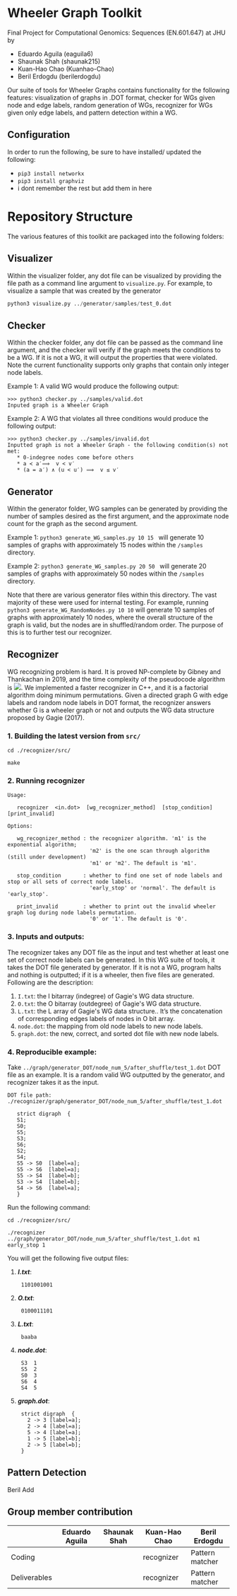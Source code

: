 # Wheeler Graph Toolkit

Final Project for Computational Genomics: Sequences (EN.601.647) at JHU by 
* Eduardo Aguila (eaguila6)
* Shaunak Shah (shaunak215)
* Kuan-Hao Chao (Kuanhao-Chao)
* Beril Erdogdu (berilerdogdu) 

Our suite of tools for Wheeler Graphs contains functionality for the following features: visualization of graphs in .DOT format, checker for WGs given node and edge labels, random generation of WGs, recognizer for WGs given only edge labels, and pattern detection within a WG. 

## Configuration 
In order to run the following, be sure to have installed/ updated the following:
* `pip3 install networkx`
* `pip3 install graphviz `
* i dont remember the rest but add them in here



# Repository Structure
The various features of this toolkit are packaged into the following folders: 

## Visualizer

Within the visualizer folder, any dot file can be visualized by providing the file path as a command line argument to `visualize.py`. For example, to visualize a sample that was created by the generator

```python
python3 visualize.py ../generator/samples/test_0.dot 
```

## Checker

Within the checker folder, any dot file can be passed as the command line argument, and the checker will verify if the graph meets the conditions to be a WG. If it is not a WG, it will output the properties that were violated. Note the current functionality supports only graphs that contain only integer node labels. 

Example 1: A valid WG would produce the following output: 
```
>>> python3 checker.py ../samples/valid.dot
Inputed graph is a Wheeler Graph
```
Example 2: A WG that violates all three conditions would produce the following output:
```
>>> python3 checker.py ../samples/invalid.dot
Inputted graph is not a Wheeler Graph - the following condition(s) not met:
   * 0-indegree nodes come before others
   * a ≺ a′⟹  v < v′
   * (a = a′) ∧ (u < u′) ⟹  v ≤ v′
```

## Generator

Within the generator folder, WG samples can be generated by providing the number of samples desired as the first argument, and the approximate node count for the graph as the second argument. 

Example 1: `python3 generate_WG_samples.py 10 15 ` will generate 10 samples of graphs with approximately 15 nodes within the `/samples` directory. 

Example 2: `python3 generate_WG_samples.py 20 50 ` will generate 20 samples of graphs with approximately 50 nodes within the `/samples` directory. 

Note that there are various generator files within this directory. The vast majority of these were used for internal testing. For example, running `python3 generate_WG_RandomNodes.py 10 10` will generate 10 samples of graphs with approximately 10 nodes, where the overall structure of the graph is valid, but the nodes are in shuffled/random order. The purpose of this is to further test our recognizer. 

## Recognizer

WG recognizing problem is hard. It is proved NP-complete by Gibney and Thankachan in 2019, and the time complexity of the pseudocode algorithm is <img src="https://render.githubusercontent.com/render/math?math=2^{e \cdot log\sigma  %2B O(n  %2B e)}">.
We implemented a faster recognizer in C++, and it is a factorial algorithm doing minimum permutations. Given a directed graph G with edge labels and random node labels in DOT format, the recognizer answers whether G is a wheeler graph or not and outputs the WG data structure proposed by Gagie (2017). 


### 1. Building the latest version from `src/`

```
cd ./recognizer/src/

make
```

### 2. Running recognizer


```
Usage:

   recognizer  <in.dot>  [wg_recognizer_method]  [stop_condition]  [print_invalid]
```

```
Options:

   wg_recognizer_method : the recognizer algorithm. 'm1' is the exponential algorithm; 
                          'm2' is the one scan through algorithm (still under development)
                          'm1' or 'm2'. The default is 'm1'.
  
   stop_condition       : whether to find one set of node labels and stop or all sets of correct node labels.
                          'early_stop' or 'normal'. The default is 'early_stop'.
                         
   print_invalid        : whether to print out the invalid wheeler graph log during node labels permutation. 
                          '0' or '1'. The default is '0'.
```

### 3. Inputs and outputs:
The recognizer takes any DOT file as the input and test whether at least one set of correct node labels can be generated. In this WG suite of tools, it takes the DOT file generated by generator. If it is not a WG, program halts and nothing is outputted; if it is a wheeler, then five files are generated. Following are the description:

1. `I.txt`:  the I bitarray (indegree) of Gagie's WG data structure.
2. `O.txt`:  the O bitarray (outdegree) of Gagie's WG data structure.
3. `L.txt`:  the L array of Gagie's WG data structure.. It’s the concatenation of corresponding edges labels of nodes in O bit array.
4. `node.dot`: the mapping from old node labels to new node labels.  
5. `graph.dot`: the new, correct, and sorted dot file with new node labels. 


### 4. Reproducible example:

Take `../graph/generator_DOT/node_num_5/after_shuffle/test_1.dot` DOT file as an example. It is a random valid WG outputted by the generator, and recognizer takes it as the input.

```
DOT file path:  ./recognizer/graph/generator_DOT/node_num_5/after_shuffle/test_1.dot

   strict digraph  {
   S1;
   S0;
   S5;
   S3;
   S6;
   S2;
   S4;
   S5 -> S0  [label=a];
   S5 -> S6  [label=a];
   S5 -> S4  [label=b];
   S3 -> S4  [label=b];
   S4 -> S6  [label=a];
   }
 ```
  
Run the following command:

```
cd ./recognizer/src/

./recognizer  ../graph/generator_DOT/node_num_5/after_shuffle/test_1.dot m1 early_stop 1
```

You will get the following five output files:

1. ***I.txt***:
   ```
    1101001001
   ```
2. ***O.txt***:
   ```
    0100011101
   ```
3. ***L.txt***:
   ```
    baaba
   ```
4. ***node.dot***:
   ```
    S3	1
    S5	2
    S0	3
    S6	4
    S4	5
   ```
5. ***graph.dot***:
   ```
    strict digraph  {
      2 -> 3 [label=a];
      2 -> 4 [label=a];
      5 -> 4 [label=a];
      1 -> 5 [label=b];
      2 -> 5 [label=b];
    }
   ```

## Pattern Detection

Beril Add 


## Group member contribution
|            | Eduardo Aguila | Shaunak Shah | Kuan-Hao Chao | Beril Erdogdu |
------------ | -------------- | ------------ | ------------- |-------------- |
Coding       |  |  | recognizer | Pattern matcher |
Deliverables |  |  | recognizer | Pattern matcher |
